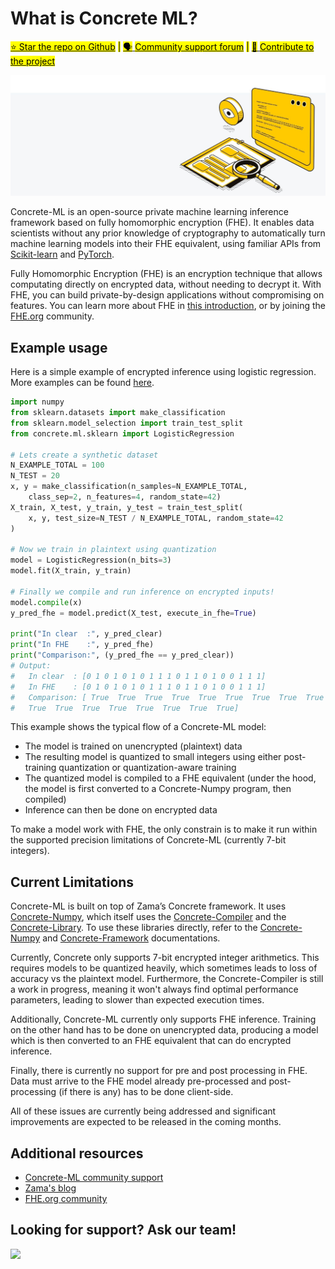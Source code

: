 # What is Concrete ML?

<mark style="background-color:yellow;"></mark>[<mark style="background-color:yellow;">⭐️ Star the repo on Github</mark>](https://github.com/zama-ai/concrete-ml) <mark style="background-color:yellow;">|</mark> [<mark style="background-color:yellow;">🗣</mark> <mark style="background-color:yellow;">Community support forum</mark>](https://community.zama.ai/c/concrete-ml/8) <mark style="background-color:yellow;">|</mark> [<mark style="background-color:yellow;">📁</mark> <mark style="background-color:yellow;">Contribute to the project</mark>](https://github.com/zama-ai/concrete-ml/blob/main/docs/dev/howto/contributing.md)<mark style="background-color:yellow;"></mark>

![](.gitbook/assets/zama_docs_intro.jpg)

Concrete-ML is an open-source private machine learning inference framework based on fully homomorphic encryption (FHE). It enables data scientists without any prior knowledge of cryptography to automatically turn machine learning models into their FHE equivalent, using familiar APIs from [Scikit-learn](user/howto/simple_example_sklearn.md) and [PyTorch](user/howto/simple_example_torch.md).

Fully Homomorphic Encryption (FHE) is an encryption technique that allows computating directly on encrypted data, without needing to decrypt it. With FHE, you can build private-by-design applications without compromising on features. You can learn more about FHE in [this introduction](https://www.zama.ai/post/tfhe-deep-dive-part-1), or by joining the [FHE.org](https://fhe.org) community.

## Example usage

Here is a simple example of encrypted inference using logistic regression. More examples can be found [here](user/advanced_examples/ADVANCED_EXAMPLES.md).

```python
import numpy
from sklearn.datasets import make_classification
from sklearn.model_selection import train_test_split
from concrete.ml.sklearn import LogisticRegression

# Lets create a synthetic dataset
N_EXAMPLE_TOTAL = 100
N_TEST = 20
x, y = make_classification(n_samples=N_EXAMPLE_TOTAL,
    class_sep=2, n_features=4, random_state=42)
X_train, X_test, y_train, y_test = train_test_split(
    x, y, test_size=N_TEST / N_EXAMPLE_TOTAL, random_state=42
)

# Now we train in plaintext using quantization
model = LogisticRegression(n_bits=3)
model.fit(X_train, y_train)

# Finally we compile and run inference on encrypted inputs!
model.compile(x)
y_pred_fhe = model.predict(X_test, execute_in_fhe=True)

print("In clear  :", y_pred_clear)
print("In FHE    :", y_pred_fhe)
print("Comparison:", (y_pred_fhe == y_pred_clear))
# Output:
#   In clear  : [0 1 0 1 0 1 0 1 1 1 0 1 1 0 1 0 0 1 1 1]
#   In FHE    : [0 1 0 1 0 1 0 1 1 1 0 1 1 0 1 0 0 1 1 1]
#   Comparison: [ True  True  True  True  True  True  True  True  True  True  True  True
#   True  True  True  True  True  True  True  True]
```

This example shows the typical flow of a Concrete-ML model:

- The model is trained on unencrypted (plaintext) data
- The resulting model is quantized to small integers using either post-training quantization or quantization-aware training
- The quantized model is compiled to a FHE equivalent (under the hood, the model is first converted to a Concrete-Numpy program, then compiled)
- Inference can then be done on encrypted data

To make a model work with FHE, the only constrain is to make it run within the supported precision limitations of Concrete-ML (currently 7-bit integers).

## Current Limitations

Concrete-ML is built on top of Zama’s Concrete framework. It uses [Concrete-Numpy](https://github.com/zama-ai/concrete-numpy), which itself uses the [Concrete-Compiler](https://pypi.org/project/concrete-compiler) and the [Concrete-Library](https://docs.zama.ai/concrete/core-lib/main/). To use these libraries directly, refer to the [Concrete-Numpy](https://docs.zama.ai/concrete-numpy/stable/) and [Concrete-Framework](https://docs.zama.ai/concrete/lib/) documentations.

Currently, Concrete only supports 7-bit encrypted integer arithmetics. This requires models to be quantized heavily, which sometimes leads to loss of accuracy vs the plaintext model. Furthermore, the Concrete-Compiler is still a work in progress, meaning it won't always find optimal performance parameters, leading to slower than expected execution times.&#32;

Additionally, Concrete-ML currently only supports FHE inference. Training on the other hand has to be done on unencrypted data, producing a model which is then converted to an FHE equivalent that can do encrypted inference.

Finally, there is currently no support for pre and post processing in FHE. Data must arrive to the FHE model already pre-processed and post-processing (if there is any) has to be done client-side.&#32;

All of these issues are currently being addressed and significant improvements are expected to be released in the coming months.

## Additional resources

- [Concrete-ML community support](https://community.zama.ai/c/concrete-ml/8)
- [Zama's blog](https://www.zama.ai/blog)
- [FHE.org community](https://fhe.org)

## Looking for support? Ask our team!

![](https://files.gitbook.com/v0/b/gitbook-x-prod.appspot.com/o/spaces%2FPOHdiNlVO9b56cX2325s%2Fuploads%2F6a08oHDGwZtK23zGi8ag%2FZama.jpg?alt=media%5C&token=23fd29db-af9e-47dc-b217-622c8a58abe3)
